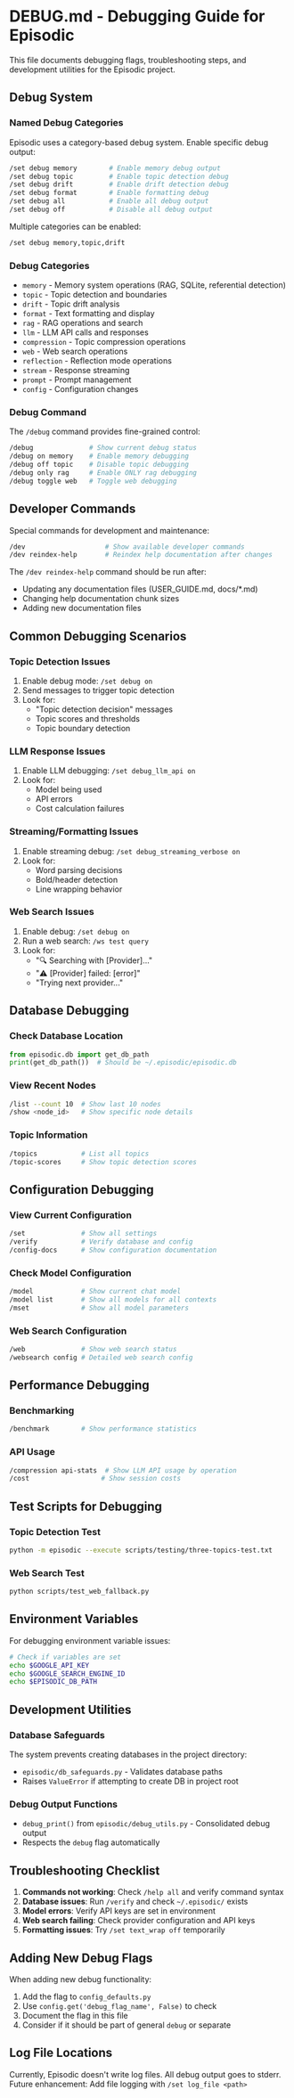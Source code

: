 # DEBUG.md - Debugging Guide for Episodic

This file documents debugging flags, troubleshooting steps, and development utilities for the Episodic project.

## Debug System

### Named Debug Categories

Episodic uses a category-based debug system. Enable specific debug output:

```bash
/set debug memory        # Enable memory debug output  
/set debug topic         # Enable topic detection debug
/set debug drift         # Enable drift detection debug
/set debug format        # Enable formatting debug
/set debug all           # Enable all debug output
/set debug off           # Disable all debug output
```

Multiple categories can be enabled:
```bash
/set debug memory,topic,drift
```

### Debug Categories

- `memory` - Memory system operations (RAG, SQLite, referential detection)
- `topic` - Topic detection and boundaries
- `drift` - Topic drift analysis
- `format` - Text formatting and display
- `rag` - RAG operations and search
- `llm` - LLM API calls and responses
- `compression` - Topic compression operations
- `web` - Web search operations
- `reflection` - Reflection mode operations
- `stream` - Response streaming
- `prompt` - Prompt management
- `config` - Configuration changes

### Debug Command

The `/debug` command provides fine-grained control:

```bash
/debug              # Show current debug status
/debug on memory    # Enable memory debugging
/debug off topic    # Disable topic debugging  
/debug only rag     # Enable ONLY rag debugging
/debug toggle web   # Toggle web debugging
```

## Developer Commands

Special commands for development and maintenance:

```bash
/dev                    # Show available developer commands
/dev reindex-help       # Reindex help documentation after changes
```

The `/dev reindex-help` command should be run after:
- Updating any documentation files (USER_GUIDE.md, docs/*.md)
- Changing help documentation chunk sizes
- Adding new documentation files

## Common Debugging Scenarios

### Topic Detection Issues
1. Enable debug mode: `/set debug on`
2. Send messages to trigger topic detection
3. Look for:
   - "Topic detection decision" messages
   - Topic scores and thresholds
   - Topic boundary detection

### LLM Response Issues
1. Enable LLM debugging: `/set debug_llm_api on`
2. Look for:
   - Model being used
   - API errors
   - Cost calculation failures

### Streaming/Formatting Issues
1. Enable streaming debug: `/set debug_streaming_verbose on`
2. Look for:
   - Word parsing decisions
   - Bold/header detection
   - Line wrapping behavior

### Web Search Issues
1. Enable debug: `/set debug on`
2. Run a web search: `/ws test query`
3. Look for:
   - "🔍 Searching with [Provider]..."
   - "⚠️ [Provider] failed: [error]"
   - "Trying next provider..."

## Database Debugging

### Check Database Location
```python
from episodic.db import get_db_path
print(get_db_path())  # Should be ~/.episodic/episodic.db
```

### View Recent Nodes
```bash
/list --count 10  # Show last 10 nodes
/show <node_id>   # Show specific node details
```

### Topic Information
```bash
/topics           # List all topics
/topic-scores     # Show topic detection scores
```

## Configuration Debugging

### View Current Configuration
```bash
/set              # Show all settings
/verify           # Verify database and config
/config-docs      # Show configuration documentation
```

### Check Model Configuration
```bash
/model            # Show current chat model
/model list       # Show all models for all contexts
/mset             # Show all model parameters
```

### Web Search Configuration
```bash
/web              # Show web search status
/websearch config # Detailed web search config
```

## Performance Debugging

### Benchmarking
```bash
/benchmark        # Show performance statistics
```

### API Usage
```bash
/compression api-stats  # Show LLM API usage by operation
/cost                  # Show session costs
```

## Test Scripts for Debugging

### Topic Detection Test
```bash
python -m episodic --execute scripts/testing/three-topics-test.txt
```

### Web Search Test
```bash
python scripts/test_web_fallback.py
```

## Environment Variables

For debugging environment variable issues:
```bash
# Check if variables are set
echo $GOOGLE_API_KEY
echo $GOOGLE_SEARCH_ENGINE_ID
echo $EPISODIC_DB_PATH
```

## Development Utilities

### Database Safeguards
The system prevents creating databases in the project directory:
- `episodic/db_safeguards.py` - Validates database paths
- Raises `ValueError` if attempting to create DB in project root

### Debug Output Functions
- `debug_print()` from `episodic/debug_utils.py` - Consolidated debug output
- Respects the `debug` flag automatically

## Troubleshooting Checklist

1. **Commands not working**: Check `/help all` and verify command syntax
2. **Database issues**: Run `/verify` and check `~/.episodic/` exists
3. **Model errors**: Verify API keys are set in environment
4. **Web search failing**: Check provider configuration and API keys
5. **Formatting issues**: Try `/set text_wrap off` temporarily

## Adding New Debug Flags

When adding new debug functionality:
1. Add the flag to `config_defaults.py`
2. Use `config.get('debug_flag_name', False)` to check
3. Document the flag in this file
4. Consider if it should be part of general `debug` or separate

## Log File Locations

Currently, Episodic doesn't write log files. All debug output goes to stderr.
Future enhancement: Add file logging with `/set log_file <path>`